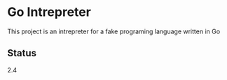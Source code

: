 # Go Intrepreter

This project is an intrepreter for a fake programing language written in Go

## Status

2.4

